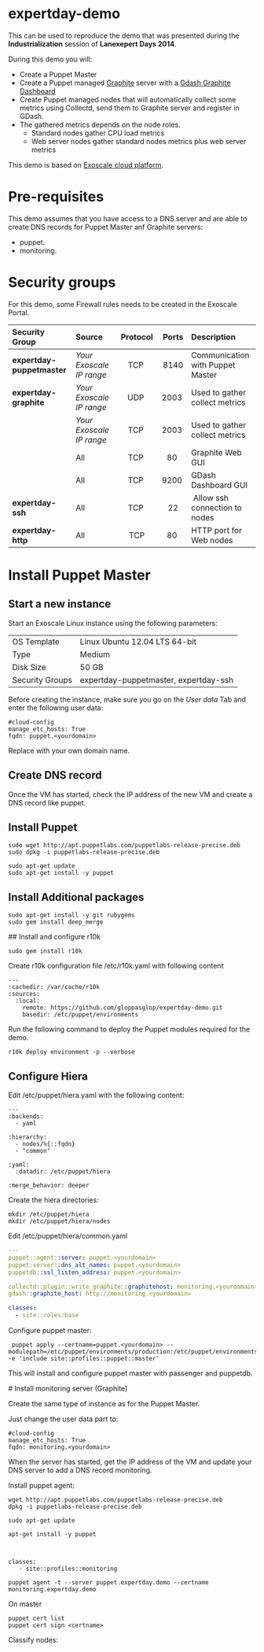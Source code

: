expertday-demo
==============

This can be used to reproduce the demo that was presented during the **Industrialization** session of **Lanexepert Days 2014**.

During this demo you will:

* Create a Puppet Master
* Create a Puppet managed [Graphite](http://graphite.wikidot.com) server with a [Gdash Graphite Dashboard](https://github.com/ripienaar/gdash) 
* Create Puppet managed nodes that will automatically collect some metrics using Collectd, send them to Graphite server and register in GDash. 
* The gathered metrics depends on the node roles. 
  * Standard nodes gather CPU load metrics
  * Web server nodes gather standard nodes metrics plus web server metrics 

This demo is based on [Exoscale cloud platform](https://www.exoscale.ch/open-cloud/compute/).

# Pre-requisites

This demo assumes that you have access to a DNS server and are able to create DNS records for Puppet Master anf Graphite servers:

* puppet.<yourdomain>
* monitoring.<yourdomain>


# Security groups

For this demo, some Firewall rules needs to be created in the Exoscale Portal.

| Security Group          | Source                 | Protocol | Ports  | Description |
| :----------------------- | :---------------------- | :--------: | :------: | :----------- | 
| **expertday-puppetmaster**  | *Your Exoscale IP range* | TCP      | 8140   | Communication with Puppet Master |
| **expertday-graphite**      | *Your Exoscale IP range* | UDP      | 2003   | Used to gather collect metrics |
|                         | *Your Exoscale IP range* | TCP      | 2003   | Used to gather collect metrics |
|                         | All                    | TCP      | 80     | Graphite Web GUI |
|                         | All                    | TCP      | 9200   | GDash Dashboard GUI |
| **expertday-ssh**           | All                    | TCP      | 22     | Allow ssh connection to nodes |
| **expertday-http**          | All                    | TCP      | 80     | HTTP port for Web nodes |


# Install Puppet Master

## Start a new instance 

Start an Exoscale Linux instance using the following parameters:

|                 |                               |
| --------------- | ----------------------------- |
| OS Template     | Linux Ubuntu 12.04 LTS 64-bit |
| Type            | Medium |
| Disk Size       | 50 GB |
| Security Groups | expertday-puppetmaster, expertday-ssh |

Before creating the instance, make sure you go on the *User data* Tab and enter the following user data: 

    #cloud-config
    manage_etc_hosts: True
    fqdn: puppet.<yourdomain>

Replace <yourdomain> with your own domain name.

## Create DNS record

Once the VM has started, check the IP address of the new VM and create a DNS record like puppet.<yourdomain> 


## Install Puppet

    sudo wget http://apt.puppetlabs.com/puppetlabs-release-precise.deb
    sudo dpkg -i puppetlabs-release-precise.deb 

    sudo apt-get update
    sudo apt-get install -y puppet 

## Install Additional packages

    sudo apt-get install -y git rubygems
    sudo gem install deep_merge

## Install and configure r10k

    sudo gem install r10k

Create r10k configuration file /etc/r10k.yaml with following content

    ---
    :cachedir: /var/cache/r10k
    :sources:
      :local:
        remote: https://github.com/gloppasglop/expertday-demo.git
        basedir: /etc/puppet/environments


Run the following command to deploy the Puppet modules required for the demo. 

    r10k deploy environment -p --verbose


## Configure Hiera


Edit /etc/puppet/hiera.yaml with the following content:

    ---
    :backends:
      - yaml
    
    :hierarchy:
      - nodes/%{::fqdn}
      - "common"
    
    :yaml:
      :datadir: /etc/puppet/hiera
          
    :merge_behavior: deeper

Create the hiera directories:

    mkdir /etc/puppet/hiera
    mkdir /etc/puppet/hiera/nodes

Edit /etc/puppet/hiera/common.yaml

```YAML
---
puppet::agent::server: puppet.<yourdomain>
puppet:server::dns_alt_names: puppet.<yourdomain>
puppetdb::ssl_listen_address: puppet.<yourdomain>

collectd::plugin::write_graphite::graphitehost: monitoring.<yourdomain>
gdash::graphite_host: http://monitoring.<yourdomain>

classes:
  - site::roles:base
```

Configure puppet master:

     puppet apply --certname=puppet.<yourdomain> --modulepath=/etc/puppet/environments/production:/etc/puppet/environments/production/modules -e 'include site::profiles::puppet::master'

This will install and configure puppet master with passenger and puppetdb.

# Install monitoring server (Graphite)

Create the same type of instance as for the Puppet Master.

Just change the user data part to:

    #cloud-config
    manage_etc_hosts: True
    fqdn: monitoring.<yourdomain>

When the server has started, get the IP address of the VM and update your DNS server to add a DNS record monitoring.<yourdomain>

Install puppet agent:

    wget http://apt.puppetlabs.com/puppetlabs-release-precise.deb
    dpkg -i puppetlabs-release-precise.deb 

    sudo apt-get update

    apt-get install -y puppet



    classes:
       - site::profiles::monitoring

    puppet agent -t --server puppet.expertday.demo --certname monitoring.expertday.demo


On master

    puppet cert list
    puppet cert sign <certname>


Classify nodes:



